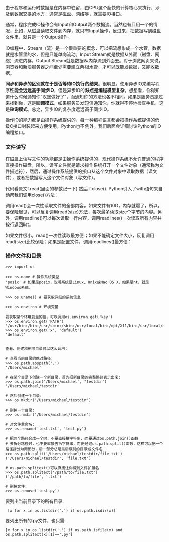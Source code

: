 由于程序和运行时数据是在内存中驻留，由CPU这个超快的计算核心来执行，涉及到数据交换的地方，通常是磁盘、网络等，就需要IO接口。

通常，程序完成IO操作会有Input和Output两个数据流。当然也有只用一个的情况，比如，从磁盘读取文件到内存，就只有Input操作，反过来，把数据写到磁盘文件里，就只是一个Output操作。

IO编程中，Stream（流）是一个很重要的概念，可以把流想象成一个水管，数据就是水管里的水，但是只能单向流动。Input Stream就是数据从外面（磁盘、网络）流进内存，Output Stream就是数据从内存流到外面去。对于浏览网页来说，浏览器和新浪服务器之间至少需要建立两根水管，才可以既能发数据，又能收数据。

**同步和异步的区别就在于是否等待IO执行的结果**。很明显，使用异步IO来编写程序**性能会远远高于同步IO**，但是异步IO的**缺点是编程模型复杂**。想想看，你得知道什么时候通知你“汉堡做好了”，而通知你的方法也各不相同。如果是服务员跑过来找到你，这是**回调模式**，如果服务员发短信通知你，你就得不停地检查手机，这是**轮询模式**。总之，异步IO的复杂度远远高于同步IO。

操作IO的能力都是由操作系统提供的，每一种编程语言都会把操作系统提供的低级C接口封装起来方便使用，Python也不例外。我们后面会详细讨论Python的IO编程接口。

### 文件读写
在磁盘上读写文件的功能都是由操作系统提供的，现代操作系统不允许普通的程序直接操作磁盘，所以，读写文件就是请求操作系统打开一个文件对象（通常称为文件描述符），然后，通过操作系统提供的接口从这个文件对象中读取数据（读文件），或者把数据写入这个文件对象（写文件）。

代码看原文f.read(里面的参数记一下) 然后 f.close(). Python引入了with语句来自动帮我们调用close()方法：

调用read()会一次性读取文件的全部内容，如果文件有10G，内存就爆了，所以，要保险起见，可以反复调用read(size)方法，每次最多读取size个字节的内容。另外，调用readline()可以每次读取一行内容，调用readlines()一次读取所有内容并按行返回list。

如果文件很小，read()一次性读取最方便；如果不能确定文件大小，反复调用read(size)比较保险；如果是配置文件，调用readlines()最方便：



### 操作文件和目录
```
>>> import os

>>> os.name # 操作系统类型
'posix' # 如果是posix，说明系统是Linux、Unix或Mac OS X，如果是nt，就是Windows系统。

>>> os.uname() # 要获取详细的系统信息

>>> os.environ # 环境变量

要获取某个环境变量的值，可以调用os.environ.get('key')
>>> os.environ.get('PATH')
'/usr/bin:/bin:/usr/sbin:/sbin:/usr/local/bin:/opt/X11/bin:/usr/local/mysql/bin'
>>> os.environ.get('x', 'default')
'default'


查看、创建和删除目录可以这么调用：

# 查看当前目录的绝对路径:
>>> os.path.abspath('.')
'/Users/michael'

# 在某个目录下创建一个新目录，首先把新目录的完整路径表示出来:
>>> os.path.join('/Users/michael', 'testdir')
'/Users/michael/testdir'

# 然后创建一个目录:
>>> os.mkdir('/Users/michael/testdir')

# 删掉一个目录:
>>> os.rmdir('/Users/michael/testdir')

# 对文件重命名:
>>> os.rename('test.txt', 'test.py')

# 把两个路径合成一个时，不要直接拼字符串，而要通过os.path.join()函数
# 要拆分路径时，也不要直接去拆字符串，而要通过os.path.split()函数，这样可以把一个路径拆分为两部分，后一部分总是最后级别的目录或文件名
>>> os.path.split('/Users/michael/testdir/file.txt')
('/Users/michael/testdir', 'file.txt')

# os.path.splitext()可以直接让你得到文件扩展名
>>> os.path.splitext('/path/to/file.txt')
('/path/to/file', '.txt')

# 删掉文件:
>>> os.remove('test.py')
```

要列出当前目录下的所有目录:
```
 [x for x in os.listdir('.') if os.path.isdir(x)]
```

要列出所有的.py文件，也只需:
```
[x for x in os.listdir('.') if os.path.isfile(x) and os.path.splitext(x)[1]=='.py']
```
